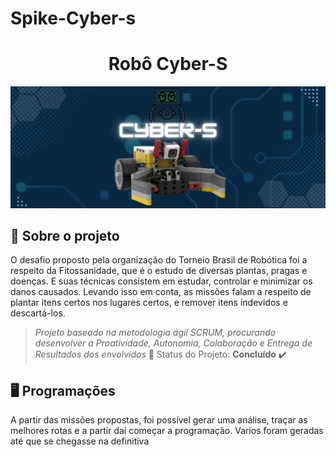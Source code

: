 # Spike-Cyber-s
<h1 align="center"> Robô Cyber-S </h1>
<p align="center"> <img src="./Cyber-s.png" /></p>

<span id="sobre">

## :bookmark_tabs: Sobre o projeto

O desafio proposto pela organização do Torneio Brasil de Robótica foi a respeito da Fitossanidade, que é o estudo de diversas plantas, pragas e doenças. E suas técnicas consistem em estudar, controlar e minimizar os danos causados. Levando isso em conta, as missões falam a respeito de plantar itens certos nos lugares certos, e remover itens indevidos e descartá-los.

> _Projeto baseado na metodologia ágil SCRUM, procurando desenvolver a Proatividade, Autonomia, Colaboração e Entrega de Resultados dos envolvidos_
:pushpin: Status do Projeto: **Concluído** :heavy_check_mark:

<span id="sobre">

## :desktop_computer: Programações 

A partir das missões propostas, foi possível gerar uma análise, traçar as melhores rotas e a partir daí começar a programação. Varios foram geradas até que se chegasse na definitiva

